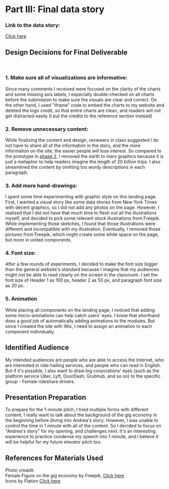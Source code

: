 
# Part III: Final data story

### Link to the data story:
[Click here](https://www.yujanchang.com/femaleuberdriver)


## Design Decisions for Final Deliverable
<br>

### 1. Make sure all of visualizations are informative:
Since many comments I received were focused on the clarity of the charts and some missing axis labels, I especially double-checked on all charts before the submission to make sure the visuals are clear and correct. On the other hand, I used "iframe" code to embed the charts to my website and deleted the logo credit, so that entire charts are clean, and readers will not get distracted easily (I put the credits to the reference section instead)
<br>
### 2. Remove unnecessary content:
While finalizing the content and design, reviewers in class suggested I do not have to share all of the information in the story, and the more information on the site, the easier people will lose interest. So compared to the prototype in [phase 2](https://preview.shorthand.com/4BtDcbYiMgXKWjfQ), I removed the earth to mars graphics because it is just a metaphor to help readers imagine the length of 20 billion trips. I also streamlined the content by omitting too wordy descriptions in each paragraph.
<br>
### 3. Add more hand-drawings:
I spent some time experimenting with graphic style on this landing page. First, I wanted a visual story like some data stories from New York Times with decent graphics, so I did not add any photos on the page. However, I realized that I did not have that much time to flesh out all the illustrations myself, and decided to pick some relevant stock illustrations from Freepik. While implementing those sketches, I found that those illustrations were different and incompatible with my illustration. Eventually, I removed those pictures from Freepik, which might create some white space on the page, but more in united components.
<br>

###  4. Font size:
After a few rounds of experiments, I decided to make the font size bigger than the general website's standard because I imagine that my audiences might not be able to read clearly on the screen in the classroom. I set the font size of Header 1 as 100 px, header 2 as 50 px, and paragraph font size as 20 px.
<br>

###  5. Animation
While placing all components on the landing page, I noticed that adding some micro-animations can help catch users' eyes. I know that shorthand does a good job of automatically adding animations to the modules. But since I created the site with Wix, I need to assign an animation to each component individually. 

## Identified Audience 

My intended audiences are people who are able to access the Internet, who are interested in ride-hailing services, and people who can read in English. But if it's possible, I also want to draw big corporations' eyes (such as the platform service Uber, Lyft, DoorDash, Grubhub, and so on) to the specific group - Female rideshare drivers.
 
## Presentation Preparation

To prepare for the 1-minute pitch, I tried multiple forms with different content. I really want to talk about the background of the gig economy in the beginning before diving into Andrea's story. However, I was unable to control the time in 1 minute with all of the content. So I decided to focus on "Andrea's story" for my opening, and challenges next. It's an interesting experience to practice condense my speech into 1 minute, and I believe it will be helpful for my future elevator pitch too.

## References for Materials Used

Photo creaidt:
<br>
Female Figure on the gig economy by Freepik, [Click here](https://www.freepik.com/free-vector/group-strong-women-vector_3759790.htm#page=1&query=figur&position=40&from_view=search)
<br>
Icons by Flation [Click here](https://www.flaticon.com/search?word=phone&type=icon)

